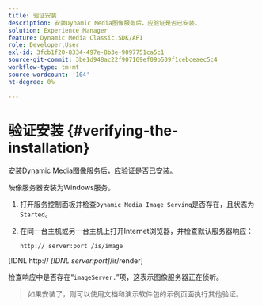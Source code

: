 ```yaml
---
title: 验证安装
description: 安装Dynamic Media图像服务后，应验证是否已安装。
solution: Experience Manager
feature: Dynamic Media Classic,SDK/API
role: Developer,User
exl-id: 3fcb1f20-8334-497e-8b3e-9097751ca5c1
source-git-commit: 3be1d948ac22f907169ef09b509f1cebceaec5c4
workflow-type: tm+mt
source-wordcount: '104'
ht-degree: 0%

---
```


# 验证安装 {#verifying-the-installation}

安装Dynamic Media图像服务后，应验证是否已安装。

映像服务器安装为Windows服务。

1. 打开服务控制面板并检查`Dynamic Media Image Serving`是否存在，且状态为`Started`。
1. 在同一台主机或另一台主机上打开Internet浏览器，并检查默认服务器响应：

   `http:// server:port /is/image`

[!DNL  http:// *[!DNL server:port]*/ir/render]

检查响应中是否存在“`imageServer.`”项，这表示图像服务器正在侦听。
>如果安装了，则可以使用文档和演示软件包的示例页面执行其他验证。
